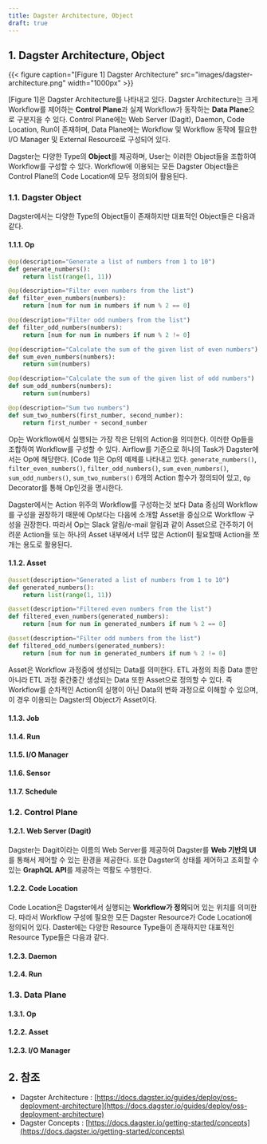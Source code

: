 ```yaml
---
title: Dagster Architecture, Object
draft: true
---
```


## 1. Dagster Architecture, Object

{{< figure caption="[Figure 1] Dagster Architecture" src="images/dagster-architecture.png" width="1000px" >}}

[Figure 1]은 Dagster Architecture를 나타내고 있다. Dagster Architecture는 크게 Workflow를 제어하는 **Control Plane**과 실제 Workflow가 동작하는 **Data Plane**으로 구분지을 수 있다. Control Plane에는 Web Server (Dagit), Daemon, Code Location, Run이 존재하며, Data Plane에는 Workflow 및 Workflow 동작에 필요한 I/O Manager 및 External Resource로 구성되어 있다.

Dagster는 다양한 Type의 **Object**를 제공하며, User는 이러한 Object들을 조합하여 Workflow를 구성할 수 있다. Workflow에 이용되는 모든 Dagster Object들은 Control Plane의 Code Location에 모두 정의되어 활용된다.

### 1.1. Dagster Object

Dagster에서는 다양한 Type의 Object들이 존재하지만 대표적인 Object들은 다음과 같다.

#### 1.1.1. Op

```python {caption="[Code 1] Op Example", linenos=table}
@op(description="Generate a list of numbers from 1 to 10")
def generate_numbers():
    return list(range(1, 11))

@op(description="Filter even numbers from the list")
def filter_even_numbers(numbers):
    return [num for num in numbers if num % 2 == 0]

@op(description="Filter odd numbers from the list")
def filter_odd_numbers(numbers):
    return [num for num in numbers if num % 2 != 0]

@op(description="Calculate the sum of the given list of even numbers")
def sum_even_numbers(numbers):
    return sum(numbers)

@op(description="Calculate the sum of the given list of odd numbers")
def sum_odd_numbers(numbers):
    return sum(numbers)

@op(description="Sum two numbers")
def sum_two_numbers(first_number, second_number):
    return first_number + second_number
```

Op는 Workflow에서 실행되는 가장 작은 단위의 Action을 의미한다. 이러한 Op들을 조합하여 Workflow를 구성할 수 있다. Airflow를 기준으로 하나의 Task가 Dagster에서는 Op에 해당한다. [Code 1]은 Op의 예제를 나타내고 있다. `generate_numbers()`, `filter_even_numbers()`, `filter_odd_numbers()`, `sum_even_numbers()`, `sum_odd_numbers()`, `sum_two_numbers()` 6개의 Action 함수가 정의되어 있고, `Op` Decorator를 통해 Op인것을 명시한다.

Dagster에서는 Action 위주의 Workflow를 구성하는것 보다 Data 중심의 Workflow를 구성을 권장하기 때문에 Op보다는 다음에 소개할 Asset을 중심으로 Workflow 구성을 권장한다. 따라서 Op는 Slack 알림/e-mail 알림과 같이 Asset으로 간주하기 어려운 Action들 또는 하나의 Asset 내부에서 너무 많은 Action이 필요할때 Action을 쪼개는 용도로 활용된다.

#### 1.1.2. Asset

```python {caption="[Code 2] Asset Example", linenos=table}
@asset(description="Generated a list of numbers from 1 to 10")
def generated_numbers():
    return list(range(1, 11))

@asset(description="Filtered even numbers from the list")
def filtered_even_numbers(generated_numbers):
    return [num for num in generated_numbers if num % 2 == 0]

@asset(description="Filter odd numbers from the list")
def filtered_odd_numbers(generated_numbers):
    return [num for num in generated_numbers if num % 2 != 0]
```

Asset은 Workflow 과정중에 생성되는 Data를 의미한다. ETL 과정의 최종 Data 뿐만 아니라 ETL 과정 중간중간 생성되는 Data 또한 Asset으로 정의할 수 있다. 즉 Workflow를 순차적인 Action의 실행이 아닌 Data의 변화 과정으로 이해할 수 있으며, 이 경우 이용되는 Dagster의 Object가 Asset이다.

#### 1.1.3. Job

#### 1.1.4. Run

#### 1.1.5. I/O Manager

#### 1.1.6. Sensor

#### 1.1.7. Schedule

### 1.2. Control Plane

#### 1.2.1. Web Server (Dagit)

Dagster는 Dagit이라는 이름의 Web Server를 제공하여 Dagster를 **Web 기반의 UI**를 통해서 제어할 수 있는 환경을 제공한다. 또한 Dagster의 상태를 제어하고 조회할 수 있는 **GraphQL API**를 제공하는 역활도 수행한다.

#### 1.2.2. Code Location

Code Location은 Dagster에서 실행되는 **Workflow가 정의**되어 있는 위치를 의미한다. 따라서 Workflow 구성에 필요한 모든 Dagster Resource가 Code Location에 정의되어 있다. Daster에는 다양한 Resource Type들이 존재하지만 대표적인 Resource Type들은 다음과 같다.

#### 1.2.3. Daemon

#### 1.2.4. Run

### 1.3. Data Plane

#### 1.3.1. Op

#### 1.2.2. Asset

#### 1.2.3. I/O Manager

## 2. 참조

* Dagster Architecture : [https://docs.dagster.io/guides/deploy/oss-deployment-architecture](https://docs.dagster.io/guides/deploy/oss-deployment-architecture)
* Dagster Concepts : [https://docs.dagster.io/getting-started/concepts](https://docs.dagster.io/getting-started/concepts)
